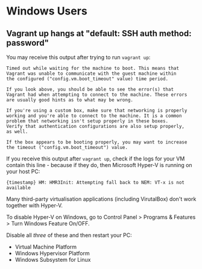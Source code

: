# Windows Users

## Vagrant up hangs at "default: SSH auth method: password"

You may receive this output after trying to run `vagrant up`:

    Timed out while waiting for the machine to boot. This means that
    Vagrant was unable to communicate with the guest machine within
    the configured ("config.vm.boot_timeout" value) time period.

    If you look above, you should be able to see the error(s) that
    Vagrant had when attempting to connect to the machine. These errors
    are usually good hints as to what may be wrong.

    If you're using a custom box, make sure that networking is properly
    working and you're able to connect to the machine. It is a common
    problem that networking isn't setup properly in these boxes.
    Verify that authentication configurations are also setup properly,
    as well.

    If the box appears to be booting properly, you may want to increase
    the timeout ("config.vm.boot_timeout") value.

If you receive this output after `vagrant up`, check if the logs for your VM contain this line - because if they do, then Microsoft Hyper-V is running on your host PC:

`{timestamp} HM: HMR3Init: Attempting fall back to NEM: VT-x is not available`

Many third-party virtualisation applications (including VirutalBox) don't work together with Hyper-V. 

To disable Hyper-V on Windows, go to Control Panel > Programs & Features > Turn Windows Feature On/OFF.

Disable all *three* of these and then restart your PC:

- Virtual Machine Platform
- Windows Hypervisor Platform
- Windows Subsystem for Linux